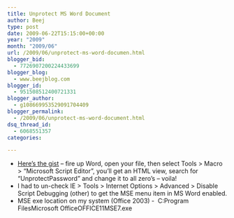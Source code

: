 ```yaml
---
title: Unprotect MS Word Document
author: Beej
type: post
date: 2009-06-22T15:15:00+00:00
year: "2009"
month: "2009/06"
url: /2009/06/unprotect-ms-word-documen.html
blogger_bid:
  - 7726907200224433699
blogger_blog:
  - www.beejblog.com
blogger_id:
  - 951508512400721331
blogger_author:
  - g108669953529091704409
blogger_permalink:
  - /2009/06/unprotect-ms-word-document.html
dsq_thread_id:
  - 6068551357
categories:

---
```

  * <a href="https://shaikhsohail.wordpress.com/2008/09/27/how-to-crack-unprotect-or-remove-document-protection-in-word/" target="_blank">Here’s the gist</a> – fire up Word, open your file, then select Tools > Macro > “Microsoft Script Editor”, you’ll get an HTML view, search for “UnprotectPassword” and change it to all zero’s – voila!
  * I had to un-check IE > Tools > Internet Options > Advanced > Disable Script Debugging (other) to get the MSE menu item in MS Word enabled.
  * MSE exe location on my system (Office 2003) -&#160; C:Program FilesMicrosoft OfficeOFFICE11MSE7.exe